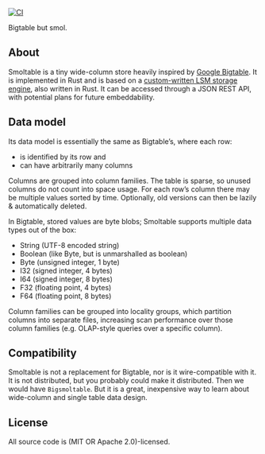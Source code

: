 [![CI](https://github.com/marvin-j97/smoltable/actions/workflows/test.yml/badge.svg)](https://github.com/marvin-j97/smoltable/actions/workflows/test.yml)

Bigtable but smol.

## About

Smoltable is a tiny wide-column store heavily inspired by [Google Bigtable](https://static.googleusercontent.com/media/research.google.com/de//archive/bigtable-osdi06.pdf). It is implemented in Rust and is based on a [custom-written LSM storage engine](https://github.com/marvin-j97/fjall), also written in Rust. It can be accessed through a JSON REST API, with potential plans for future embeddability.

## Data model

Its data model is essentially the same as Bigtable’s, where each row:

- is identified by its row and
- can have arbitrarily many columns

Columns are grouped into column families. The table is sparse, so unused columns do not count into space usage. For each row’s column there may be multiple values sorted by time. Optionally, old versions can then be lazily & automatically deleted.

In Bigtable, stored values are byte blobs; Smoltable supports multiple data types out of the box:

- String (UTF-8 encoded string)
- Boolean (like Byte, but is unmarshalled as boolean)
- Byte (unsigned integer, 1 byte)
- I32 (signed integer, 4 bytes)
- I64 (signed integer, 8 bytes)
- F32 (floating point, 4 bytes)
- F64 (floating point, 8 bytes)

Column families can be grouped into locality groups, which partition columns into separate files, increasing scan performance over those column families (e.g. OLAP-style queries over a specific column).

## Compatibility

Smoltable is not a replacement for Bigtable, nor is it wire-compatible with it. It is not distributed, but you probably could make it distributed. Then we would have `Bigsmoltable`. But it is a great, inexpensive way to learn about wide-column and single table data design.

## License

All source code is (MIT OR Apache 2.0)-licensed.
